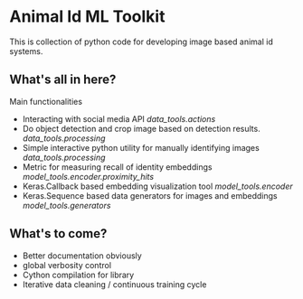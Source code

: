 # Animal Id ML Toolkit
This is collection of python code for developing image based animal id systems.

## What's all in here?

Main functionalities
* Interacting with social media API _data_tools.actions_  
* Do object detection and crop image based on detection results. _data_tools.processing_ 
* Simple interactive python utility for manually identifying images _data_tools.processing_   
* Metric for measuring recall of identity embeddings _model_tools.encoder.proximity_hits_  
* Keras.Callback based embedding visualization tool _model_tools.encoder_
* Keras.Sequence based data generators for images and embeddings _model_tools.generators_  

## What's to come?

* Better documentation obviously  
* global verbosity control  
* Cython compilation for library  
* Iterative data cleaning / continuous training cycle  
